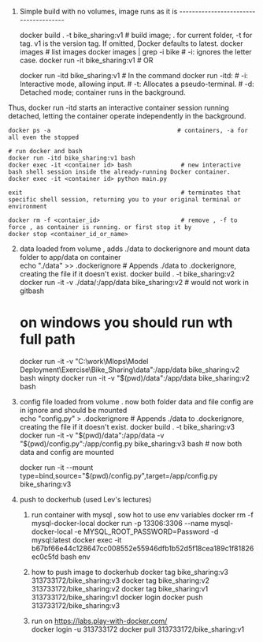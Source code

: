 
1. Simple build with no volumes, image runs as it is      --------------------------------------

    docker build . -t bike_sharing:v1               # build image;  . for current folder,  -t for tag. v1 is the version tag. If omitted, Docker defaults to latest. 
    docker images                                   # list images
    docker images  | grep -i bike                   # -i: ignores the letter case.
    docker run -it bike_sharing:v1                  # OR
    
    docker run -itd bike_sharing:v1                 #  In the command docker run -itd:
                                                    #    -i: Interactive mode, allowing input.
                                                    #    -t: Allocates a pseudo-terminal.
                                                    #    -d: Detached mode; container runs in the background.

Thus, docker run -itd starts an interactive container session running detached, letting the container operate independently in the background.                                                   

    docker ps -a                                    # containers, -a for all even the stopped  

    # run docker and bash
    docker run -itd bike_sharing:v1 bash
    docker exec -it <container id> bash              # new interactive bash shell session inside the already-running Docker container.
    docker exec -it <container id> python main.py

    exit                                             # terminates that specific shell session, returning you to your original terminal or environment                      

    docker rm -f <contaier_id>                       # remove , -f to force , as container is running. or first stop it by 
    docker stop <container_id_or_name>


2. data loaded from volume , adds ./data to dockerignore and mount data folder to app/data on container                         
   echo "./data" >> .dockerignore                            # Appends ./data to .dockerignore, creating the file if it doesn't exist.
   docker build . -t bike_sharing:v2
   docker run -it -v ./data/:/app/data bike_sharing:v2       # would not work in gitbash
   # on windows you should run wth full path
   docker run -it -v "C:\work\Mlops\Model Deployment\Exercise\Bike_Sharing\data":/app/data bike_sharing:v2 bash
   winpty docker run -it -v "$(pwd)/data":/app/data bike_sharing:v2 bash


3. config file loaded from volume . now both folder data and file config are in ignore and should be mounted                        
   echo "config.py" > .dockerignore                  # Appends ./data to .dockerignore, creating the file if it doesn't exist.
   docker build . -t bike_sharing:v3
   docker run -it -v "$(pwd)/data":/app/data  -v "$(pwd)/config.py":/app/config.py  bike_sharing:v3 bash   # now both data and config are mounted

   docker run -it --mount type=bind,source="$(pwd)/config.py",target=/app/config.py bike_sharing:v3


5. push to dockerhub (used Lev's lectures)
    1. run container with mysql , sow hot to use env variables
        docker rm -f mysql-docker-local
        docker run -p 13306:3306 --name mysql-docker-local -e MYSQL_ROOT_PASSWORD=Password -d mysql:latest
        docker exec -it b67bf66e44c128647cc008552e55946dfb1b52d5f18cea189c1f81826ec0c5fd bash
        env
    2. how to push image to dockerhub
       docker tag bike_sharing:v3 313733172/bike_sharing:v3
       docker tag bike_sharing:v2 313733172/bike_sharing:v2
       docker tag bike_sharing:v1 313733172/bike_sharing:v1
       docker login 
       docker push 313733172/bike_sharing:v3

    3. run on  https://labs.play-with-docker.com/   
        docker login -u 313733172
        docker pull 313733172/bike_sharing:v1


